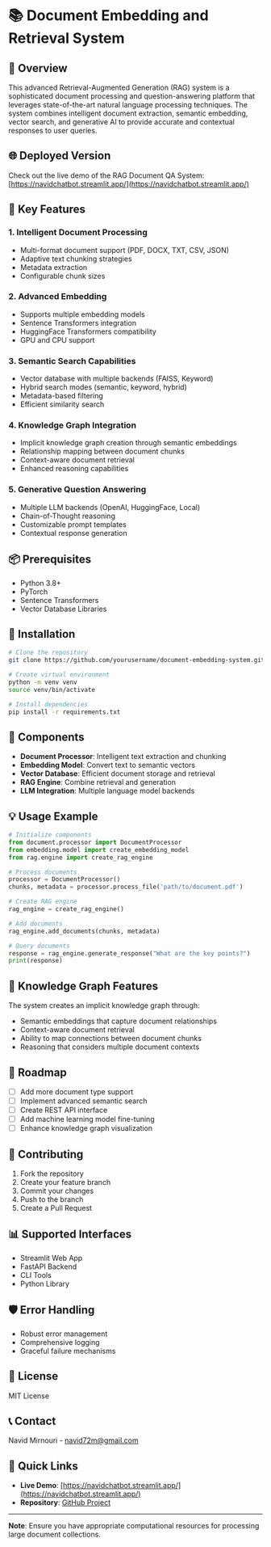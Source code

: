 # 📚 Document Embedding and Retrieval System

## 🌟 Overview

This advanced Retrieval-Augmented Generation (RAG) system is a sophisticated document processing and question-answering platform that leverages state-of-the-art natural language processing techniques. The system combines intelligent document extraction, semantic embedding, vector search, and generative AI to provide accurate and contextual responses to user queries.

## 🌐 Deployed Version

Check out the live demo of the RAG Document QA System: [https://navidchatbot.streamlit.app/](https://navidchatbot.streamlit.app/)

## 🚀 Key Features

### 1. Intelligent Document Processing
- Multi-format document support (PDF, DOCX, TXT, CSV, JSON)
- Adaptive text chunking strategies
- Metadata extraction
- Configurable chunk sizes

### 2. Advanced Embedding
- Supports multiple embedding models
- Sentence Transformers integration
- HuggingFace Transformers compatibility
- GPU and CPU support

### 3. Semantic Search Capabilities
- Vector database with multiple backends (FAISS, Keyword)
- Hybrid search modes (semantic, keyword, hybrid)
- Metadata-based filtering
- Efficient similarity search

### 4. Knowledge Graph Integration
- Implicit knowledge graph creation through semantic embeddings
- Relationship mapping between document chunks
- Context-aware document retrieval
- Enhanced reasoning capabilities

### 5. Generative Question Answering
- Multiple LLM backends (OpenAI, HuggingFace, Local)
- Chain-of-Thought reasoning
- Customizable prompt templates
- Contextual response generation

## 📦 Prerequisites

- Python 3.8+
- PyTorch
- Sentence Transformers
- Vector Database Libraries

## 🔧 Installation

```bash
# Clone the repository
git clone https://github.com/yourusername/document-embedding-system.git

# Create virtual environment
python -m venv venv
source venv/bin/activate

# Install dependencies
pip install -r requirements.txt
```

## 🌈 Components

- **Document Processor**: Intelligent text extraction and chunking
- **Embedding Model**: Convert text to semantic vectors
- **Vector Database**: Efficient document storage and retrieval
- **RAG Engine**: Combine retrieval and generation
- **LLM Integration**: Multiple language model backends

## 💡 Usage Example

```python
# Initialize components
from document.processor import DocumentProcessor
from embedding.model import create_embedding_model
from rag.engine import create_rag_engine

# Process documents
processor = DocumentProcessor()
chunks, metadata = processor.process_file('path/to/document.pdf')

# Create RAG engine
rag_engine = create_rag_engine()

# Add documents
rag_engine.add_documents(chunks, metadata)

# Query documents
response = rag_engine.generate_response("What are the key points?")
print(response)
```

## 🔬 Knowledge Graph Features

The system creates an implicit knowledge graph through:
- Semantic embeddings that capture document relationships
- Context-aware document retrieval
- Ability to map connections between document chunks
- Reasoning that considers multiple document contexts

## 🚧 Roadmap

- [ ] Add more document type support
- [ ] Implement advanced semantic search
- [ ] Create REST API interface
- [ ] Add machine learning model fine-tuning
- [ ] Enhance knowledge graph visualization

## 🤝 Contributing

1. Fork the repository
2. Create your feature branch
3. Commit your changes
4. Push to the branch
5. Create a Pull Request

## 📊 Supported Interfaces

- Streamlit Web App
- FastAPI Backend
- CLI Tools
- Python Library

## 🛡️ Error Handling

- Robust error management
- Comprehensive logging
- Graceful failure mechanisms

## 📜 License

MIT License

## 📞 Contact

Navid Mirnouri - navid72m@gmail.com

## 🔗 Quick Links

- **Live Demo**: [https://navidchatbot.streamlit.app/](https://navidchatbot.streamlit.app/)
- **Repository**: [GitHub Project](https://github.com/yourusername/document-embedding-system)

---

**Note**: Ensure you have appropriate computational resources for processing large document collections.